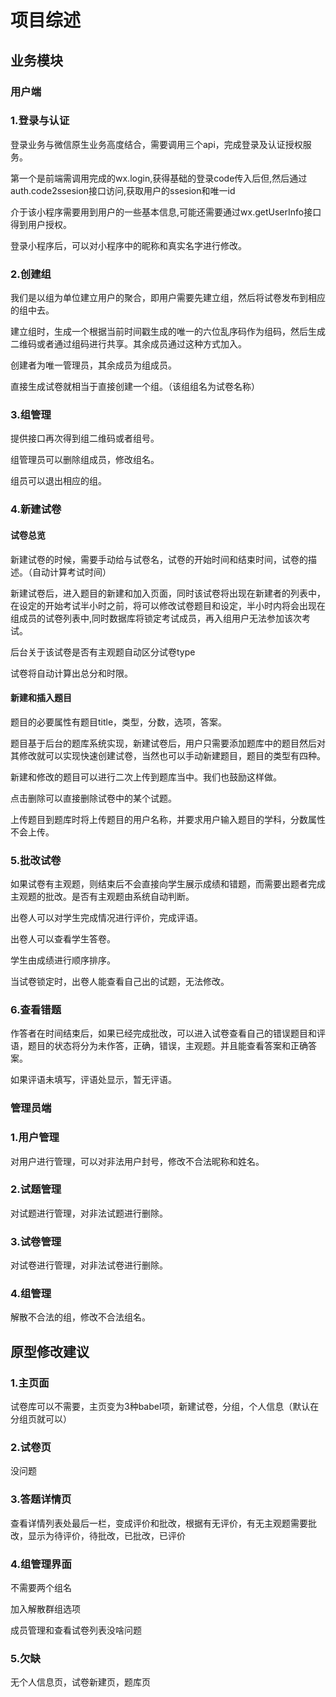# 项目综述

## 业务模块

### 用户端

### 1.登录与认证

登录业务与微信原生业务高度结合，需要调用三个api，完成登录及认证授权服务。

第一个是前端需调用完成的wx.login,获得基础的登录code传入后但,然后通过auth.code2ssesion接口访问,获取用户的ssesion和唯一id

介于该小程序需要用到用户的一些基本信息,可能还需要通过wx.getUserInfo接口得到用户授权。

登录小程序后，可以对小程序中的昵称和真实名字进行修改。

### 2.创建组

我们是以组为单位建立用户的聚合，即用户需要先建立组，然后将试卷发布到相应的组中去。

建立组时，生成一个根据当前时间戳生成的唯一的六位乱序码作为组码，然后生成二维码或者通过组码进行共享。其余成员通过这种方式加入。

创建者为唯一管理员，其余成员为组成员。

直接生成试卷就相当于直接创建一个组。（该组组名为试卷名称）


### 3.组管理

提供接口再次得到组二维码或者组号。

组管理员可以删除组成员，修改组名。

组员可以退出相应的组。

### 4.新建试卷

#### 试卷总览

新建试卷的时候，需要手动给与试卷名，试卷的开始时间和结束时间，试卷的描述。（自动计算考试时间）

新建试卷后，进入题目的新建和加入页面，同时该试卷将出现在新建者的列表中，在设定的开始考试半小时之前，将可以修改试卷题目和设定，半小时内将会出现在组成员的试卷列表中,同时数据库将锁定考试成员，再入组用户无法参加该次考试。

后台关于该试卷是否有主观题自动区分试卷type

试卷将自动计算出总分和时限。

#### 新建和插入题目

题目的必要属性有题目title，类型，分数，选项，答案。

题目基于后台的题库系统实现，新建试卷后，用户只需要添加题库中的题目然后对其修改就可以实现快速创建试卷，当然也可以手动新建题目，题目的类型有四种。

新建和修改的题目可以进行二次上传到题库当中。我们也鼓励这样做。

点击删除可以直接删除试卷中的某个试题。

上传题目到题库时将上传题目的用户名称，并要求用户输入题目的学科，分数属性不会上传。

### 5.批改试卷

如果试卷有主观题，则结束后不会直接向学生展示成绩和错题，而需要出题者完成主观题的批改。是否有主观题由系统自动判断。

出卷人可以对学生完成情况进行评价，完成评语。

出卷人可以查看学生答卷。

学生由成绩进行顺序排序。

当试卷锁定时，出卷人能查看自己出的试题，无法修改。

### 6.查看错题

作答者在时间结束后，如果已经完成批改，可以进入试卷查看自己的错误题目和评语，题目的状态将分为未作答，正确，错误，主观题。并且能查看答案和正确答案。

如果评语未填写，评语处显示，暂无评语。

### 管理员端

### 1.用户管理

对用户进行管理，可以对非法用户封号，修改不合法昵称和姓名。

### 2.试题管理

对试题进行管理，对非法试题进行删除。

### 3.试卷管理

对试卷进行管理，对非法试卷进行删除。

### 4.组管理

解散不合法的组，修改不合法组名。

## 原型修改建议

### 1.主页面

试卷库可以不需要，主页变为3种babel项，新建试卷，分组，个人信息（默认在分组页就可以）

### 2.试卷页

没问题

### 3.答题详情页

查看详情列表处最后一栏，变成评价和批改，根据有无评价，有无主观题需要批改，显示为待评价，待批改，已批改，已评价

### 4.组管理界面

不需要两个组名

加入解散群组选项

成员管理和查看试卷列表没啥问题

### 5.欠缺

无个人信息页，试卷新建页，题库页
